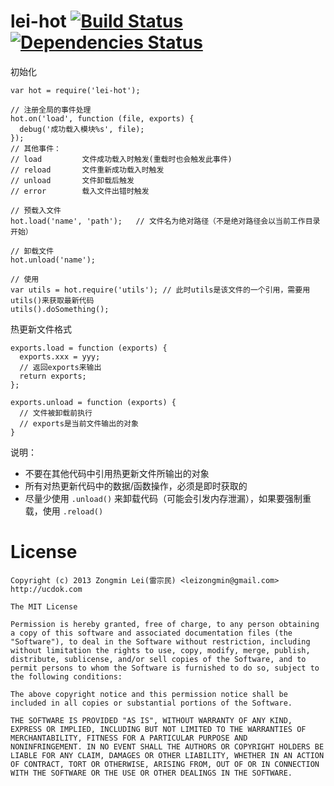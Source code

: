 lei-hot [![Build Status](https://secure.travis-ci.org/leizongmin/node-lei-hot.png?branch=master)](http://travis-ci.org/leizongmin/node-lei-hot) [![Dependencies Status](https://david-dm.org/leizongmin/node-lei-hot.png)](http://david-dm.org/leizongmin/node-lei-hot)
=======


初始化

```
var hot = require('lei-hot');

// 注册全局的事件处理
hot.on('load', function (file, exports) {
  debug('成功载入模块%s', file);
});
// 其他事件：
// load         文件成功载入时触发(重载时也会触发此事件)
// reload       文件重新成功载入时触发
// unload       文件卸载后触发
// error        载入文件出错时触发

// 预载入文件
hot.load('name', 'path');   // 文件名为绝对路径（不是绝对路径会以当前工作目录开始）

// 卸载文件
hot.unload('name');

// 使用
var utils = hot.require('utils'); // 此时utils是该文件的一个引用，需要用utils()来获取最新代码
utils().doSomething();
```

热更新文件格式

```
exports.load = function (exports) {
  exports.xxx = yyy;
  // 返回exports来输出
  return exports;
};

exports.unload = function (exports) {
  // 文件被卸载前执行
  // exports是当前文件输出的对象
}
```

说明：

* 不要在其他代码中引用热更新文件所输出的对象
* 所有对热更新代码中的数据/函数操作，必须是即时获取的
* 尽量少使用 `.unload()` 来卸载代码（可能会引发内存泄漏），如果要强制重载，使用 `.reload()`


License
========

```
Copyright (c) 2013 Zongmin Lei(雷宗民) <leizongmin@gmail.com>
http://ucdok.com

The MIT License

Permission is hereby granted, free of charge, to any person obtaining
a copy of this software and associated documentation files (the
"Software"), to deal in the Software without restriction, including
without limitation the rights to use, copy, modify, merge, publish,
distribute, sublicense, and/or sell copies of the Software, and to
permit persons to whom the Software is furnished to do so, subject to
the following conditions:

The above copyright notice and this permission notice shall be
included in all copies or substantial portions of the Software.

THE SOFTWARE IS PROVIDED "AS IS", WITHOUT WARRANTY OF ANY KIND,
EXPRESS OR IMPLIED, INCLUDING BUT NOT LIMITED TO THE WARRANTIES OF
MERCHANTABILITY, FITNESS FOR A PARTICULAR PURPOSE AND
NONINFRINGEMENT. IN NO EVENT SHALL THE AUTHORS OR COPYRIGHT HOLDERS BE
LIABLE FOR ANY CLAIM, DAMAGES OR OTHER LIABILITY, WHETHER IN AN ACTION
OF CONTRACT, TORT OR OTHERWISE, ARISING FROM, OUT OF OR IN CONNECTION
WITH THE SOFTWARE OR THE USE OR OTHER DEALINGS IN THE SOFTWARE.
```